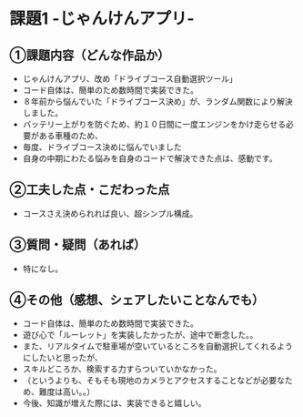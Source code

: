 # 課題1 -じゃんけんアプリ-

## ①課題内容（どんな作品か）
- じゃんけんアプリ、改め「ドライブコース自動選択ツール」
- コード自体は、簡単のため数時間で実装できた。
- ８年前から悩んでいた「ドライブコース決め」が、ランダム関数により解決しました。
- バッテリー上がりを防ぐため、約１０日間に一度エンジンをかけ走らせる必要がある車種のため、
- 毎度、ドライブコース決めに悩んでいました
- 自身の中期にわたる悩みを自身のコードで解決できた点は、感動です。


## ②工夫した点・こだわった点
- コースさえ決められれば良い、超シンプル構成。


## ③質問・疑問（あれば）
- 特になし。

## ④その他（感想、シェアしたいことなんでも）
- コード自体は、簡単のため数時間で実装できた。
- 遊び心で「ルーレット」を実装したかったが、途中で断念した。。
- また、リアルタイムで駐車場が空いているところを自動選択してくれるようにしたいと思ったが、
- スキルどころか、検索する力すらついていかなかった。
- （というよりも、そもそも現地のカメラとアクセスすることなどが必要なため、難度は高い。。）
- 今後、知識が増えた際には、実装できると嬉しい。
